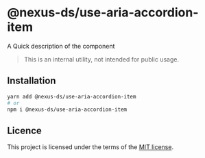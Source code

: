 # @nexus-ds/use-aria-accordion-item

A Quick description of the component

> This is an internal utility, not intended for public usage.

## Installation

```sh
yarn add @nexus-ds/use-aria-accordion-item
# or
npm i @nexus-ds/use-aria-accordion-item
```



## Licence

This project is licensed under the terms of the
[MIT license](https://github.com/NexusDesignSystem/nexus-ds/blob/main/LICENSE).
